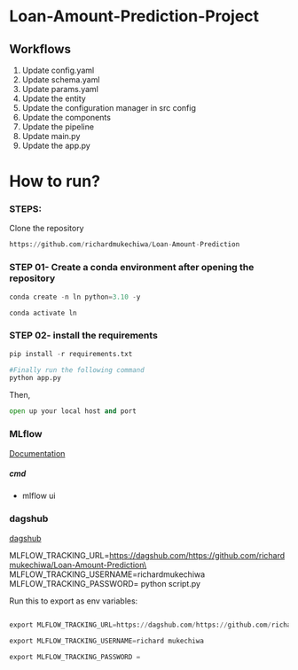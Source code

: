 # Loan-Amount-Prediction-Project

## Workflows

1. Update config.yaml
2. Update schema.yaml
3. Update params.yaml
4. Update the entity
5. Update the configuration manager in src config
6. Update the components
7. Update the pipeline
8. Update main.py
9. Update the app.py

# How to run?

### STEPS:

Clone the repository

```python
https://github.com/richardmukechiwa/Loan-Amount-Prediction
```

### STEP 01- Create a conda environment after opening the repository

```python
conda create -n ln python=3.10 -y
```

```python
conda activate ln
```

### STEP 02- install the requirements

```python
pip install -r requirements.txt
```

```python
#Finally run the following command
python app.py
```

Then,
```python
open up your local host and port
```

### MLflow

[Documentation](https://mlflow.org/docs/latest/index.html)

##### cmd
- mlflow ui


### dagshub
[dagshub](https://dagshub.com/)

MLFLOW_TRACKING_URL=https://dagshub.com/https://github.com/richardmukechiwa/Loan-Amount-Prediction\
MLFLOW_TRACKING_USERNAME=richardmukechiwa \
MLFLOW_TRACKING_PASSWORD=
python script.py

Run this to export as env variables:

```python

export MLFLOW_TRACKING_URL=https://dagshub.com/https://github.com/richardmukechiwa/Loan-Amount-Prediction

export MLFLOW_TRACKING_USERNAME=richard mukechiwa

export MLFLOW_TRACKING_PASSWORD = 

```

